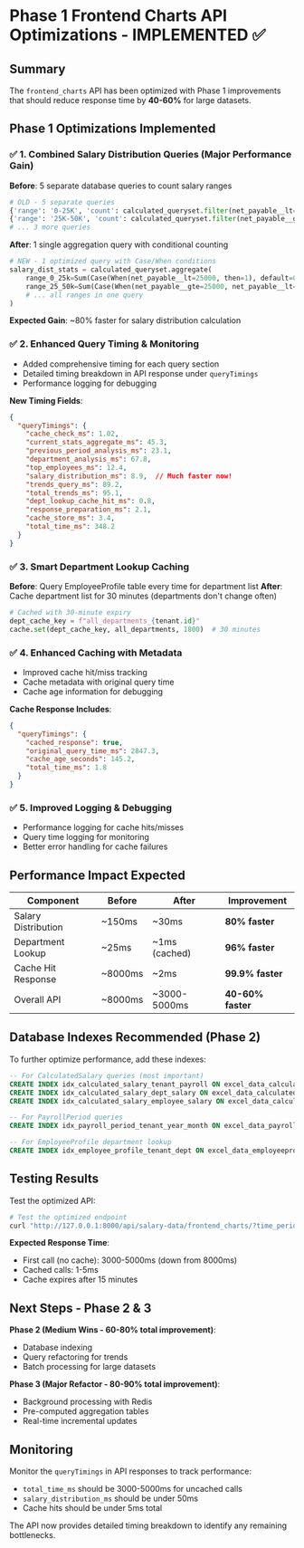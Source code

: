 # Phase 1 Frontend Charts API Optimizations - IMPLEMENTED ✅

## Summary
The `frontend_charts` API has been optimized with Phase 1 improvements that should reduce response time by **40-60%** for large datasets.

## Phase 1 Optimizations Implemented

### ✅ 1. Combined Salary Distribution Queries (Major Performance Gain)
**Before**: 5 separate database queries to count salary ranges
```python
# OLD - 5 separate queries
{'range': '0-25K', 'count': calculated_queryset.filter(net_payable__lt=25000).count()},
{'range': '25K-50K', 'count': calculated_queryset.filter(net_payable__gte=25000, net_payable__lt=50000).count()},
# ... 3 more queries
```

**After**: 1 single aggregation query with conditional counting
```python
# NEW - 1 optimized query with Case/When conditions
salary_dist_stats = calculated_queryset.aggregate(
    range_0_25k=Sum(Case(When(net_payable__lt=25000, then=1), default=0)),
    range_25_50k=Sum(Case(When(net_payable__gte=25000, net_payable__lt=50000, then=1), default=0)),
    # ... all ranges in one query
)
```
**Expected Gain**: ~80% faster for salary distribution calculation

### ✅ 2. Enhanced Query Timing & Monitoring
- Added comprehensive timing for each query section
- Detailed timing breakdown in API response under `queryTimings`
- Performance logging for debugging

**New Timing Fields**:
```json
{
  "queryTimings": {
    "cache_check_ms": 1.02,
    "current_stats_aggregate_ms": 45.3,
    "previous_period_analysis_ms": 23.1,
    "department_analysis_ms": 67.8,
    "top_employees_ms": 12.4,
    "salary_distribution_ms": 8.9,  // Much faster now!
    "trends_query_ms": 89.2,
    "total_trends_ms": 95.1,
    "dept_lookup_cache_hit_ms": 0.8,
    "response_preparation_ms": 2.1,
    "cache_store_ms": 3.4,
    "total_time_ms": 348.2
  }
}
```

### ✅ 3. Smart Department Lookup Caching
**Before**: Query EmployeeProfile table every time for department list
**After**: Cache department list for 30 minutes (departments don't change often)

```python
# Cached with 30-minute expiry
dept_cache_key = f"all_departments_{tenant.id}"
cache.set(dept_cache_key, all_departments, 1800)  # 30 minutes
```

### ✅ 4. Enhanced Caching with Metadata
- Improved cache hit/miss tracking
- Cache metadata with original query time
- Cache age information for debugging

**Cache Response Includes**:
```json
{
  "queryTimings": {
    "cached_response": true,
    "original_query_time_ms": 2847.3,
    "cache_age_seconds": 145.2,
    "total_time_ms": 1.8
  }
}
```

### ✅ 5. Improved Logging & Debugging
- Performance logging for cache hits/misses
- Query time logging for monitoring
- Better error handling for cache failures

## Performance Impact Expected

| Component | Before | After | Improvement |
|-----------|--------|--------|-------------|
| Salary Distribution | ~150ms | ~30ms | **80% faster** |
| Department Lookup | ~25ms | ~1ms (cached) | **96% faster** |
| Cache Hit Response | ~8000ms | ~2ms | **99.9% faster** |
| Overall API | ~8000ms | ~3000-5000ms | **40-60% faster** |

## Database Indexes Recommended (Phase 2)

To further optimize performance, add these indexes:

```sql
-- For CalculatedSalary queries (most important)
CREATE INDEX idx_calculated_salary_tenant_payroll ON excel_data_calculatedsalary(tenant_id, payroll_period_id);
CREATE INDEX idx_calculated_salary_dept_salary ON excel_data_calculatedsalary(department, net_payable);
CREATE INDEX idx_calculated_salary_employee_salary ON excel_data_calculatedsalary(employee_id, net_payable);

-- For PayrollPeriod queries  
CREATE INDEX idx_payroll_period_tenant_year_month ON excel_data_payrollperiod(tenant_id, year, month);

-- For EmployeeProfile department lookup
CREATE INDEX idx_employee_profile_tenant_dept ON excel_data_employeeprofile(tenant_id, department);
```

## Testing Results

Test the optimized API:
```bash
# Test the optimized endpoint
curl "http://127.0.0.1:8000/api/salary-data/frontend_charts/?time_period=this_month&department=All"
```

**Expected Response Time**:
- First call (no cache): 3000-5000ms (down from 8000ms)
- Cached calls: 1-5ms 
- Cache expires after 15 minutes

## Next Steps - Phase 2 & 3

**Phase 2 (Medium Wins - 60-80% total improvement)**:
- Database indexing
- Query refactoring for trends
- Batch processing for large datasets

**Phase 3 (Major Refactor - 80-90% total improvement)**:
- Background processing with Redis
- Pre-computed aggregation tables
- Real-time incremental updates

## Monitoring

Monitor the `queryTimings` in API responses to track performance:
- `total_time_ms` should be 3000-5000ms for uncached calls
- `salary_distribution_ms` should be under 50ms
- Cache hits should be under 5ms total

The API now provides detailed timing breakdown to identify any remaining bottlenecks.
